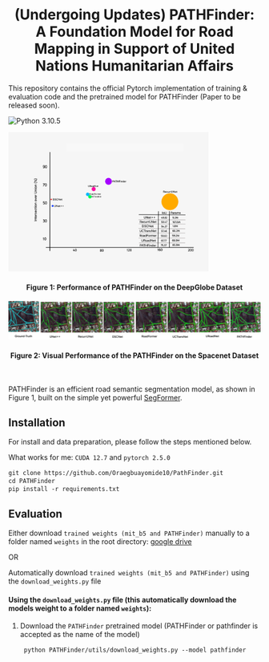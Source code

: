<h1 align="center" id="title">(Undergoing Updates) PATHFinder: A Foundation Model for Road Mapping in Support of United Nations Humanitarian Affairs</h1>


This repository contains the official Pytorch implementation of training & evaluation code and the pretrained model for PATHFinder (Paper to be released soon).


![Python 3.10.5](https://img.shields.io/badge/python-3.10.5-green.svg)


<!-- ![logo](./assets/redeepglobes.png)  -->


<!-- <div style='text-align: center'>

</div> -->

<img src="./assets/PATHFInder_DeepGlobe_Bench.png" width=400> 

<h4 align='center' >Figure 1: Performance of PATHFinder on the DeepGlobe Dataset</h4>


<div style='text-align: center'>
<img src="./assets/PATHFinder_Spacenet_Comparison.png" width="1000"> 
</div>

<h4 align='center' >Figure 2: Visual Performance of the PATHFinder on the Spacenet Dataset</h4>

<br/>


PATHFinder  is an efficient road semantic segmentation model, as shown in Figure 1, built on the simple yet powerful [SegFormer](https://arxiv.org/abs/2105.15203).

## Installation

For install and data preparation, please follow the steps mentioned below.


What works for me: ```CUDA 12.7``` and  ```pytorch 2.5.0``` 

```
git clone https://github.com/Oraegbuayomide10/PathFinder.git
cd PATHFinder
pip install -r requirements.txt
```

## Evaluation

Either download `trained weights (mit_b5 and PATHFinder)` manually to a folder named ```weights``` in the root directory:
 [google drive](https://drive.google.com/drive/folders/13hKk38Ib0EepBvHSf3Xon16YsqAUWtlZ)  

OR 

Automatically download `trained weights (mit_b5 and PATHFinder)` using the `download_weights.py` file

#### Using the `download_weights.py` file (this automatically download the models weight to a folder named ```weights```):

1. Download the ```PATHFinder``` pretrained model (PATHFinder or pathfinder is accepted as the name of the model)
   
        python PATHFinder/utils/download_weights.py --model pathfinder






